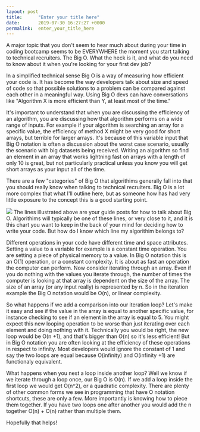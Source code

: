 ```yaml
---
layout: post
title:      "Enter your title here"
date:       2019-07-30 16:27:27 +0000
permalink:  enter_your_title_here
---
```



A major topic that you don't seem to hear much about during your time in coding bootcamp seems to be EVERYWHERE the moment you start talking to technical recruiters. The Big O. What the heck is it, and what do you need to know about it when you're looking for your first dev job?

In a simplified technical sense Big O is a way of measuring how efficient your code is. It has become the way developers talk about size and speed of code so that possible solutions to a problem can be compared against each other in a meaningful way. Using Big O devs can have conversations like "Algorithm X is more efficient than Y, at least most of the time."

It's important to understand that when you are discussing the efficiency of an algorithm, you are discussing how that algorithm performs on a wide range of inputs. For example if your algorithm is searching an array for a specific value, the efficiency of method X might be very good for short arrays, but terrible for larger arrays. It's because of this variable input that Big O notation is often a discussion about the worst case scenario, usually the scenario with big datasets being received. Writing an algorithm so find an element in an array that works lightning fast on arrays with a length of only 10 is great, but not particularly practical unless you know you will get short arrays as your input all of the time.

There are a few "categories" of Big O that algorithims generally fall into that you should really know when talking to technical recruiters. Big O is a lot more complex that what I'll outline here, but as someone how has had very little exposure to the concept this is a good starting point. 

![](https://www.geeksforgeeks.org/wp-content/uploads/mypic.png)
The lines illustrated above are your guide posts for how to talk about Big O. Algorithims will typically be one of these lines, or very close to it, and it is this chart you want to keep in the back of your mind for deciding how to write your code. But how do I know which line my algorithim belongs to?

Different operations in your code have different time and space attributes. Setting a value to a variable for example is a constant time operation. You are setting a piece of physical memory to a value. In Big O notation this is an O(1) operation, or a constant complexity. It is about as fast an operation the computer can perform. Now consider iterating through an array. Even if you do nothing with the values you iterate through, the number of times the computer is looking at that array is dependent on the size of the array. The size of an array (or any input really) is represented by n. So in the iteration example the Big O notation would be O(n), or linear complexity.

So what happens if we add a comparison into our iteration loop? Let's make it easy and see if the value in the array is equal to another specific value, for instance checking to see if an element in the array is equal to 5. You might expect this new looping operation to be worse than just iterating over each element and doing nothing with it. Technically you would be right, the new loop would be O(n +1), and that's bigger than O(n) so it's less efficient! But in Big O notation you are often looking at the efficiency of these operations in respect to infinity. Most developers would ignore the constant of 1 and say the two loops are equal because O(infinity) and O(infinity +1) are functionaly equivalent.

What happens when you nest a loop inside another loop? Well we know if we iterate through a loop once, our Big O is O(n). If we add a loop inside the first loop we would get O(n^2), or a quadratic complexity. There are plenty of other common forms we see in programming that have O notation shortcuts, these are only a few. More importantly is knowing how to piece them together. If you have two loops one after another you would add the n together O(n) + O(n) rather than multiple them.

Hopefully that helps! 


